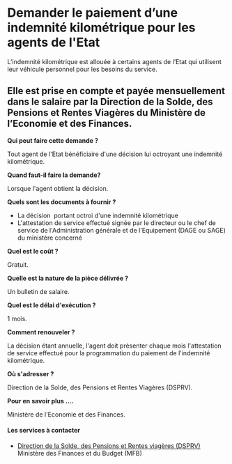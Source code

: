 # Demander le paiement d’une indemnité kilométrique pour les agents de l'Etat

L’indemnité kilométrique est allouée à certains agents de l’Etat qui utilisent leur véhicule personnel pour les besoins du service.  
  
Elle est prise en compte et payée mensuellement dans le salaire par la Direction de la Solde, des Pensions et Rentes Viagères du Ministère de l’Economie et des Finances.
------------------------------------------------------------------------------------------------------------------------------------------------------------------------------------------------------------------------------------------------------------------------------------------------------------------

**Qui peut faire cette demande ?**

Tout agent de l'Etat bénéficiaire d'une décision lui octroyant une indemnité kilométrique.

**Quand faut-il faire la demande?**

Lorsque l'agent obtient la décision.

**Quels sont les documents à fournir ?**

*   La décision  portant octroi d'une indemnité kilométrique
*   L'attestation de service effectué signée par le directeur ou le chef de service de l'Administration générale et de l'Equipement (DAGE ou SAGE) du ministère concerné  
    

**Quel est le coût ?**

Gratuit.

**Quelle est la nature de la pièce délivrée ?**

Un bulletin de salaire.

**Quel est le délai d'exécution ?**

1 mois.

**Comment renouveler ?**

La décision étant annuelle, l'agent doit présenter chaque mois l'attestation de service effectué pour la programmation du paiement de l'indemnité kilométrique.

**Où s'adresser ?**

Direction de la Solde, des Pensions et Rentes Viagères (DSPRV).

**Pour en savoir plus ….**

Ministère de l'Economie et des Finances.

#### Les services à contacter

*   [Direction de la Solde, des Pensions et Rentes viagères (DSPRV)](../../../services/direction-de-la-solde-des-pensions-et-rentes-viageres-dsprv.md) Ministère des Finances et du Budget (MFB)
